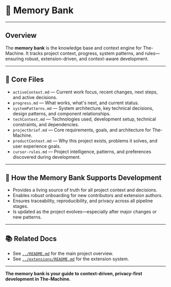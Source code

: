 # 🧠 Memory Bank

---

## Overview

The **memory bank** is the knowledge base and context engine for The-Machine. It tracks project context, progress, system patterns, and rules—ensuring robust, extension-driven, and context-aware development.

---

## 📂 Core Files

- `activeContext.md` — Current work focus, recent changes, next steps, and active decisions.
- `progress.md` — What works, what's next, and current status.
- `systemPatterns.md` — System architecture, key technical decisions, design patterns, and component relationships.
- `techContext.md` — Technologies used, development setup, technical constraints, and dependencies.
- `projectbrief.md` — Core requirements, goals, and architecture for The-Machine.
- `productContext.md` — Why this project exists, problems it solves, and user experience goals.
- `cursor-rules.md` — Project intelligence, patterns, and preferences discovered during development.

---

## 🚀 How the Memory Bank Supports Development

- Provides a living source of truth for all project context and decisions.
- Enables robust onboarding for new contributors and extension authors.
- Ensures traceability, reproducibility, and privacy across all pipeline stages.
- Is updated as the project evolves—especially after major changes or new patterns.

---

## 📚 Related Docs

- See [`../README.md`](../README.md) for the main project overview.
- See [`../extensions/README.md`](../extensions/README.md) for the extension system.

---

**The memory bank is your guide to context-driven, privacy-first development in The-Machine.** 